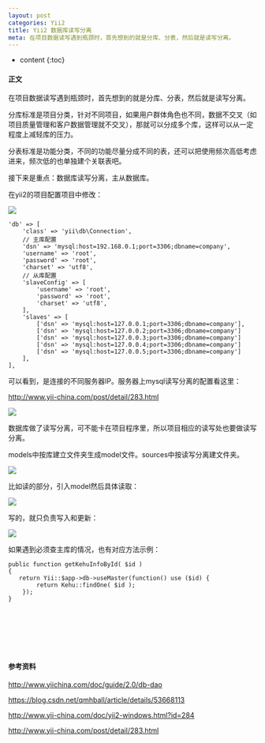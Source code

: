 ```yaml
---
layout: post
categories: Yii2
title: Yii2 数据库读写分离
meta: 在项目数据读写遇到瓶颈时，首先想到的就是分库、分表，然后就是读写分离。
---
```

* content
{:toc}

#### 正文

在项目数据读写遇到瓶颈时，首先想到的就是分库、分表，然后就是读写分离。

分库标准是项目分类，针对不同项目，如果用户群体角色也不同，数据不交叉（如项目质量管理和客户数据管理就不交叉），那就可以分成多个库，这样可以从一定程度上减轻库的压力。
    
分表标准是功能分类，不同的功能尽量分成不同的表，还可以把使用频次高低考虑进来，频次低的也单独建个关联表吧。

接下来是重点：数据库读写分离，主从数据库。

在yii2的项目配置项目中修改：

![](http://s9.sinaimg.cn/mw690/001XbchKzy7hXoLUoDm58&690)

```
'db' => [
    'class' => 'yii\db\Connection',
    // 主库配置
    'dsn' => 'mysql:host=192.168.0.1;port=3306;dbname=company',
    'username' => 'root',
    'password' => 'root',
    'charset' => 'utf8',
    // 从库配置
    'slaveConfig' => [
        'username' => 'root',
        'password' => 'root',
        'charset' => 'utf8',
    ],
    'slaves' => [
        ['dsn' => 'mysql:host=127.0.0.1;port=3306;dbname=company'],
        ['dsn' => 'mysql:host=127.0.0.2;port=3306;dbname=company']
        ['dsn' => 'mysql:host=127.0.0.3;port=3306;dbname=company']
        ['dsn' => 'mysql:host=127.0.0.4;port=3306;dbname=company']
        ['dsn' => 'mysql:host=127.0.0.5;port=3306;dbname=company']
    ],
],
```

可以看到，是连接的不同服务器IP。服务器上mysql读写分离的配置看这里：

<http://www.yii-china.com/post/detail/283.html>

![](http://s8.sinaimg.cn/mw690/001XbchKzy7hXpcpkAT57&690)

数据库做了读写分离，可不能卡在项目程序里，所以项目相应的读写处也要做读写分离。

models中按库建立文件夹生成model文件。sources中按读写分离建文件夹。

![](http://s3.sinaimg.cn/mw690/001XbchKzy7hXvqkilAe2&690)

比如读的部分，引入model然后具体读取：

![](http://s4.sinaimg.cn/mw690/001XbchKzy7hXufQIQr33&690)

写的，就只负责写入和更新：

![](http://s12.sinaimg.cn/mw690/001XbchKzy7hXumZcAbeb&690)


如果遇到必须查主库的情况，也有对应方法示例：

```
public function getKehuInfoById( $id )
{
   return Yii::$app->db->useMaster(function() use ($id) {
        return Kehu::findOne( $id );
    });
}
```



<br/><br/><br/><br/><br/>
#### 参考资料

<http://www.yiichina.com/doc/guide/2.0/db-dao>

<https://blog.csdn.net/qmhball/article/details/53668113>

<http://www.yii-china.com/doc/yii2-windows.html?id=284>

<http://www.yii-china.com/post/detail/283.html>

